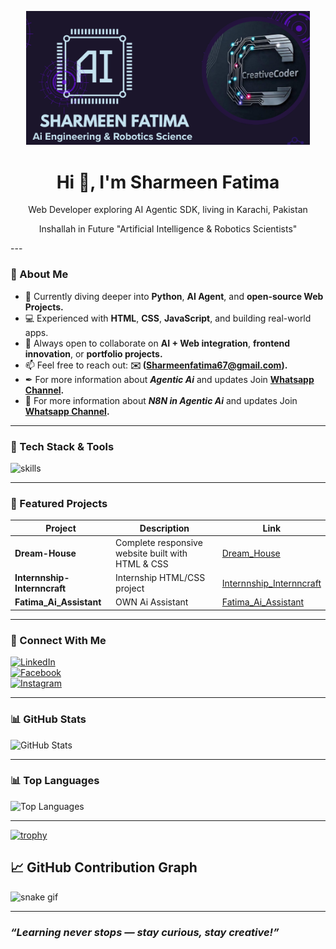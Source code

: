 
<p align="center">
  <img src="github-profile.png" width="90%" height="20%" style="border-radius:"50%;" />
</p>

<h1 align="center">Hi 👋, I'm Sharmeen Fatima</h1>
<p align="center">Web Developer exploring AI Agentic SDK, living in Karachi, Pakistan</p>
<p align="center">Inshallah in Future "Artificial Intelligence & Robotics Scientists"</p>
---

### 🚀 About Me
- 🌱 Currently diving deeper into **Python**, **AI Agent**, and **open-source Web Projects.**
- 💻 Experienced with **HTML**, **CSS**, **JavaScript**, and building real-world apps.
- 🤝 Always open to collaborate on **AI + Web integration**, **frontend innovation**, or **portfolio projects.**
- 📫 Feel free to reach out: **✉️ (Sharmeenfatima67@gmail.com).**
- ✒ For more information about ***Agentic Ai*** and updates Join **[Whatsapp Channel](https://whatsapp.com/channel/0029VbAqY7w002TIRJYUHG3X).**
- 🎯 For more information about ***N8N in Agentic Ai*** and updates Join **[Whatsapp Channel](https://whatsapp.com/channel/0029Vb6ZMNn9WtC60YWzyh15).**

---

### 🔧 Tech Stack & Tools

<p align="left">
  <img src="https://skillicons.dev/icons?i=html,css,js,python,react,git" alt="skills" />
</p>

---

### 🧩 Featured Projects

| Project | Description | Link |
|--------|-------------|------|
| **Dream-House** | Complete responsive website built with HTML & CSS | [Dream_House](https://github.com/Sharmeen-Fatima/Dream-House) |
| **Internnship-Internncraft** | Internship HTML/CSS project | [Internnship_Internncraft](https://github.com/Sharmeen-Fatima/Internnship-Internncraft) |
| **Fatima_Ai_Assistant** | OWN Ai Assistant | [Fatima_Ai_Assistant](https://github.com/Sharmeen-Fatima/Fatima_Ai_Assistant.git) |

---

### 📱 Connect With Me

[![LinkedIn](https://img.shields.io/badge/LinkedIn-%230077B5?style=for-the-badge&logo=linkedin&logoColor=white)](https://www.linkedin.com/in/sharmeen-fatima-b1268827a)  
[![Facebook](https://img.shields.io/badge/Facebook-%231877F2?style=for-the-badge&logo=facebook&logoColor=white)](https://www.facebook.com/profile.php?id=100093096264475)  
[![Instagram](https://img.shields.io/badge/Instagram-E4405F?style=for-the-badge&logo=instagram&logoColor=white)](https://www.instagram.com/creative_coder_official/)

---

### 📊 GitHub Stats

![GitHub Stats](https://github-readme-stats.vercel.app/api?username=Sharmeen-Fatima&show_icons=true&include_all_commits=true&count_private=true&theme=dark)

---
### 📊 Top Languages
![Top Languages](https://github-readme-stats.vercel.app/api/top-langs/?username=Sharmeen-Fatima&layout=compact&theme=dark)

---
[![trophy](https://github-profile-trophy.vercel.app/?username=Sharmeen-Fatima&theme=dark)](https://github.com/Sharmeen-Fatima)



## 📈 GitHub Contribution Graph

![snake gif](https://camo.githubusercontent.com/14a646a2ab516c4af8961aa726117a10597be3f0e8d2711d716217fd544a2bd5/68747470733a2f2f70726f66696c652d726561646d652d67656e657261746f722e636f6d2f6173736574732f736e616b652e737667)

---
### ***“Learning never stops — stay curious, stay creative!”***
